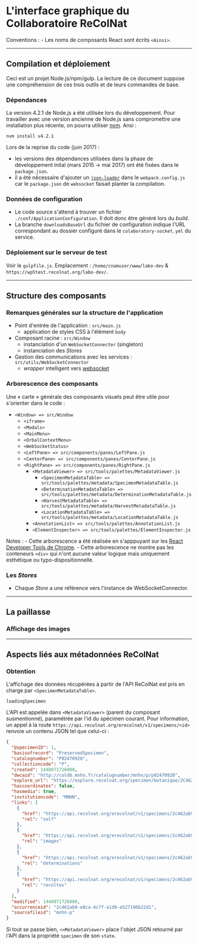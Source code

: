 # L'interface graphique du Collaboratoire ReColNat

Conventions :
	- Les noms de composants React sont écrits `<Ainsi>`.

---

## Compilation et déploiement

Ceci est un projet Node.js/npm/gulp. La lecture de ce document suppose une compréhension de ces trois outils et de leurs commandes de base.

### Dépendances

La version 4.2.1 de Node.js a été utilisée lors du développement. Pour travailler avec une version ancienne de Node.js sans compromettre une installation plus récente, on pourra utiliser [nvm](https://github.com/creationix/nvm). Ansi :
 
    nvm install v4.2.1

Lors de la reprise du code (juin 2017) :
  - les versions des dépendances utilisées dans la phase de développement inital (mars 2015 -> mai 2017) ont été fixées dans le `package.json`.
  - il a été nécessaire d'ajouter un [`json-loader`](https://github.com/webpack-contrib/json-loader) dans le `webpack.config.js` car le `package.json` de `websocket` faisait planter la compilation.
  
### Données de configuration
  
- Le code source s'attend à trouver un fichier `./conf/ApplicationConfiguration`. Il doit donc être généré lors du *build*.
- La branche `downloadsBaseUrl` du fichier de configuration indique l'URL correspondant au dossier configuré dans le `colaboratory-socket.yml` du service.

### Déploiement sur le serveur de test

Voir le `gulpfile.js`. Emplacement : `/home/cnamuser/www/labo-dev` & `https://wp5test.recolnat.org/labo-dev/`.

---

## Structure des composants

### Remarques générales sur la structure de l'application

- Point d'entrée de l'application : `src/main.js`
	- application de styles CSS à l'élément `body`
- Composant racine : `src/Window`
	- instanciation d'un `WebSocketConnector` (singleton)
	- instanciation des *Stores*
- Gestion des communications avec les services : `src/utils/WebSocketConnector`
	- *wrapper* intelligent vers [websocket](https://www.npmjs.com/package/websocket)

### Arborescence des composants

Une « carte » générale des composants visuels peut être utile pour s'orienter dans le code :

- `<Window> => src/Window`
	- `<iframe>`
	- `<Modals>`
	- `<MainMenu>`
	- `<OrbalContextMenu>`
	- `<WebSocketStatus>`
	- `<LeftPane> => src/components/panes/LeftPane.js`
	- `<CenterPane> => src/components/panes/CenterPane.js`
	- `<RightPane> => src/components/panes/RightPane.js`
		- `<MetadataViewer> => src/tools/palettes/MetadataViewer.js`
			- `<SpecimenMetadataTable> => src/tools/palettes/metadata/SpecimenMetadataTable.js`
			- `<DeterminationMetadataTable> => src/tools/palettes/metadata/DeterminationMetadataTable.js`
			- `<HarvestMetadataTable> => src/tools/palettes/metadata/HarvestMetadataTable.js`
			- `<LocationMetadataTable> => src/tools/palettes/metadata/LocationMetadataTable.js`
		- `<AnnotationList> => src/tools/palettes/AnnotationList.js`
		- `<ElementInspector> => src/tools/palettes/ElementInspector.js`

Notes :
	- Cette arborescence a été réalisée en s'apppuyant sur les [React Developer Tools de Chrome](https://chrome.google.com/webstore/detail/react-developer-tools/fmkadmapgofadopljbjfkapdkoienihi?hl=en).
	- Cette arborescence ne montre pas les conteneurs `<div>` qui n'ont aucune valeur logique mais uniquement esthétique ou typo-dispositionnelle.

### Les *Stores*

- Chaque *Store* a une référence vers l'instance de WebSocketConnector.

---

## La paillasse

### Affichage des images

---

## Aspects liés aux métadonnées ReColNat

### Obtention

L'affichage des données récupérées à partir de l'API ReColNat est pris en charge par `<SpecimenMetadataTable>`.

`loadingSpecimen`

L'API est appelée dans `<MetadataViewer>` (parent du composant susmentionné), paramétrée par l'id du spécimen courant. Pour information, un appel à la route `https://api.recolnat.org/erecolnat/v1/specimens/<id>` renvoie un contenu JSON tel que celui-ci :

```json
{
  "@specimenID": 1,
  "basisofrecord": "PreservedSpecimen",
  "catalognumber": "P02470920",
  "collectioncode": "P",
  "created": 1440071726000,
  "dwcaid": "http://coldb.mnhn.fr/catalognumber/mnhn/p/p02470920",
  "explore_url": "https://explore.recolnat.org/specimen/botanique/2C462AB9E8CA4C7FA1D9E527196B22D1",
  "hascoordinates": false,
  "hasmedia": true,
  "institutioncode": "MNHN",
  "links": [
    {
      "href": "https://api.recolnat.org/erecolnat/v1/specimens/2c462ab9-e8ca-4c7f-a1d9-e527196b22d1",
      "rel": "self"
    },
    {
      "href": "https://api.recolnat.org/erecolnat/v1/specimens/2c462ab9-e8ca-4c7f-a1d9-e527196b22d1/images",
      "rel": "images"
    },
    {
      "href": "https://api.recolnat.org/erecolnat/v1/specimens/2c462ab9-e8ca-4c7f-a1d9-e527196b22d1/determinations",
      "rel": "determinations"
    },
    {
      "href": "https://api.recolnat.org/erecolnat/v1/specimens/2c462ab9-e8ca-4c7f-a1d9-e527196b22d1/recolte",
      "rel": "recoltes"
    }
  ],
  "modified": 1440071726000,
  "occurrenceid": "2c462ab9-e8ca-4c7f-a1d9-e527196b22d1",
  "sourcefileid": "mnhn-p"
}
```

Si tout se passe bien, `<>MetadataViewer>` place l'objet JSON retourné par l'API dans la propriété `specimen` de son `state`.
